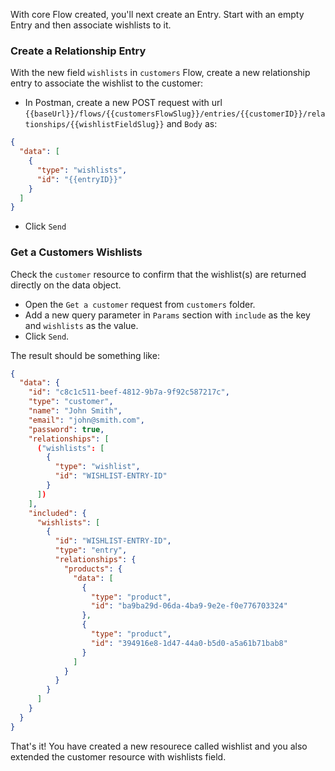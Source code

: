 With core Flow created, you'll next create an Entry. Start with an empty Entry and then associate wishlists to it.

### Create a Relationship Entry

With the new field `wishlists` in `customers` Flow, create a new relationship entry to associate the wishlist to the customer:

* In Postman, create a new POST request with url `{{baseUrl}}/flows/{{customersFlowSlug}}/entries/{{customerID}}/relationships/{{wishlistFieldSlug}}` and `Body` as:

```json
{
  "data": [
    {
      "type": "wishlists",
      "id": "{{entryID}}"
    }
  ]
}
```

* Click `Send`

### Get a Customers Wishlists

Check the `customer` resource to confirm that the wishlist(s) are returned directly on the data object.

* Open the `Get a customer` request from `customers` folder.
* Add a new query parameter in `Params` section with `include` as the key and `wishlists` as the value.
* Click `Send`.

The result should be something like:

```json
{
  "data": {
    "id": "c8c1c511-beef-4812-9b7a-9f92c587217c",
    "type": "customer",
    "name": "John Smith",
    "email": "john@smith.com",
    "password": true,
    "relationships": [
      ("wishlists": [
        {
          "type": "wishlist",
          "id": "WISHLIST-ENTRY-ID"
        }
      ])
    ],
    "included": {
      "wishlists": [
        {
          "id": "WISHLIST-ENTRY-ID",
          "type": "entry",
          "relationships": {
            "products": {
              "data": [
                {
                  "type": "product",
                  "id": "ba9ba29d-06da-4ba9-9e2e-f0e776703324"
                },
                {
                  "type": "product",
                  "id": "394916e8-1d47-44a0-b5d0-a5a61b71bab8"
                }
              ]
            }
          }
        }
      ]
    }
  }
}
```

That's it! You have created a new resourece called wishlist and you also extended the customer resource with wishlists field.
